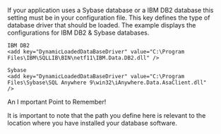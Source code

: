 <properties date="2016-05-11"
SortOrder="83"
/>

If your application uses a Sybase database or a  IBM DB2 database this setting must be in your configuration file. This key defines the type of database driver that should be loaded. The example displays the configurations for IBM DB2 & Sybase databases.

```
IBM DB2
<add key="DynamicLoadedDataBaseDriver" value="C:\Program
Files\IBM\SQLLIB\BIN\netf11\IBM.Data.DB2.dll" />
 
Sybase
<add key="DynamicLoadedDataBaseDriver" value="C:\Program
Files\Sybase\SQL Anywhere 9\win32\iAnywhere.Data.AsaClient.dll"
/>
```

 

An I mportant Point to Remember!

It is important to note that the path you define here is relevant to the location where you have installed your database software.
